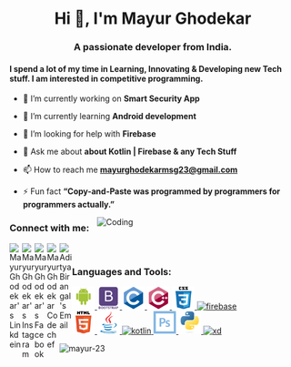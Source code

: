 <h1 align="center">Hi 👋, I'm Mayur Ghodekar</h1>
<h3 align="center">A passionate developer from India. </h3>
<h4>I spend a lot of my time in Learning, Innovating & Developing new Tech stuff. I am interested in competitive programming.</h4>

- 🔭 I’m currently working on **Smart Security App**

- 🌱 I’m currently learning **Android development**

- 🤝 I’m looking for help with **Firebase**

- 💬 Ask me about **about Kotlin | Firebase & any Tech Stuff**

- 📫 How to reach me **mayurghodekarmsg23@gmail.com**

- ⚡ Fun fact **“Copy-and-Paste was programmed by programmers for programmers actually.”**

<img align="right" alt="Coding" width="350" src="https://media.giphy.com/media/LrMKefaWy2jMFfH88g/giphy.gif">

<h3 align="left">Connect with me:</h3>

<a href="https://www.linkedin.com/in/mayur-ghodekar-ba977a1b3/l">
  <img align="left" alt="Mayur Ghodekar's Linkdein" width="22px" src="https://cdn.jsdelivr.net/npm/simple-icons@v3/icons/linkedin.svg" />
</a>

<a href="https://instagram.com/_.mayur._.23._?igshid=18xwkstyejb59">
  <img align="left" alt="Mayur Ghodekar's Instagram" width="22px" src="https://cdn.jsdelivr.net/npm/simple-icons@v3/icons/instagram.svg" />
</a>

<a href="https://www.facebook.com/MayurGhodekar">
  <img align="left" alt="Mayur Ghodekar's Facebook" width="22px" src="https://cdn.jsdelivr.net/npm/simple-icons@v3/icons/facebook.svg" />
</a>

<a href="https://www.codechef.com/users/mayur23555">
  <img align="left" alt="Mayur Ghodekar Codechef" width="22px" src="https://cdn.jsdelivr.net/npm/simple-icons@3.13.0/icons/codechef.svg" />
</a>

<a href="mailto:mayurghodekarmsg23@gmail.com">
  <img align="left" alt="Aditya Birangal's Email" width="22px" src="https://cdn.jsdelivr.net/npm/simple-icons@v3/icons/gmail.svg" />
</a>

<br>
<h3 align="left">Languages and Tools:</h3>

<p align="left"> <a href="https://developer.android.com" target="_blank"> 
<img src="https://raw.githubusercontent.com/devicons/devicon/master/icons/android/android-original-wordmark.svg" alt="android" width="40" height="40"/> </a> 
<a href="https://getbootstrap.com" target="_blank"> <img src="https://raw.githubusercontent.com/devicons/devicon/master/icons/bootstrap/bootstrap-plain-wordmark.svg" alt="bootstrap" width="40" height="40"/> </a> <a href="https://www.cprogramming.com/" target="_blank"> <img src="https://raw.githubusercontent.com/devicons/devicon/master/icons/c/c-original.svg" alt="c" width="40" height="40"/> </a> <a href="https://www.w3schools.com/cpp/" target="_blank"> <img src="https://raw.githubusercontent.com/devicons/devicon/master/icons/cplusplus/cplusplus-original.svg" alt="cplusplus" width="40" height="40"/> </a> <a href="https://www.w3schools.com/css/" target="_blank"> <img src="https://raw.githubusercontent.com/devicons/devicon/master/icons/css3/css3-original-wordmark.svg" alt="css3" width="40" height="40"/> </a> 
<a href="https://firebase.google.com/" target="_blank"> <img src="https://www.vectorlogo.zone/logos/firebase/firebase-icon.svg" alt="firebase" width="40" height="40"/> </a><br> <a href="https://www.w3.org/html/" target="_blank"> <img src="https://raw.githubusercontent.com/devicons/devicon/master/icons/html5/html5-original-wordmark.svg" alt="html5" width="40" height="40"/> </a> <a href="https://www.java.com" target="_blank"> <img src="https://raw.githubusercontent.com/devicons/devicon/master/icons/java/java-original.svg" alt="java" width="40" height="40"/> </a> <a href="https://kotlinlang.org" target="_blank"> <img src="https://www.vectorlogo.zone/logos/kotlinlang/kotlinlang-icon.svg" alt="kotlin" width="40" height="40"/> </a> <a href="https://www.photoshop.com/en" target="_blank"> <img src="https://raw.githubusercontent.com/devicons/devicon/master/icons/photoshop/photoshop-line.svg" alt="photoshop" width="40" height="40"/> </a> <a href="https://www.python.org" target="_blank"> <img src="https://raw.githubusercontent.com/devicons/devicon/master/icons/python/python-original.svg" alt="python" width="40" height="40"/> </a> <a href="https://www.adobe.com/products/xd.html" target="_blank"> <img src="https://cdn.worldvectorlogo.com/logos/adobe-xd.svg" alt="xd" width="40" height="40"/> </a> </p>


<p><img align="left" src="https://github-readme-stats.vercel.app/api/top-langs?username=mayur-23&show_icons=true&locale=en&layout=compact" alt="mayur-23" /></p>
<br><br><br>

